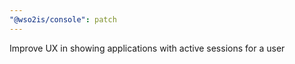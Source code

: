 ```yaml
---
"@wso2is/console": patch
---
```


Improve UX in showing applications with active sessions for a user
